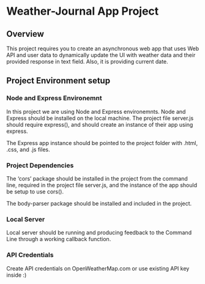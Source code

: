 # Weather-Journal App Project
## Overview
This project requires you to create an asynchronous web app that uses Web API and user data to dynamically update the UI with weather data and their provided response in text field. Also, it is providing current date.

## Project Environment setup
### Node and Express Environemnt
In this project we are using Node and Express environemnts. Node and Express should be installed on the local machine. The project file server.js should require express(), and should create an instance of their app using express.

The Express app instance should be pointed to the project folder with .html, .css, and .js files.

### Project Dependencies
The ‘cors’ package should be installed in the project from the command line, required in the project file server.js, and the instance of the app should be setup to use cors().

The body-parser package should be installed and included in the project.

### Local Server
Local server should be running and producing feedback to the Command Line through a working callback function.

### API Credentials
Create API credentials on OpenWeatherMap.com or use existing API key inside :)
